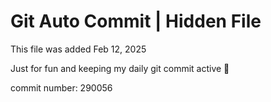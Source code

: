 # Git Auto Commit | Hidden File

This file was added Feb 12, 2025

Just for fun and keeping my daily git commit active 🤪

commit number: 290056
